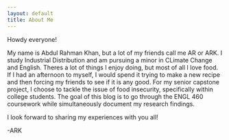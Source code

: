 ```yaml
---
layout: default
title: About Me
---
```


Howdy everyone! 

My name is Abdul Rahman Khan, but a lot of my friends call me AR or ARK. I study Industrial Distribution and am pursuing a minor in CLimate Change and English. Theres a lot of things I enjoy doing, but most of all I love food. If I had an afternoon to myself, I would spend it trying to make a new recipe and then forcing my friends to see if it is any good. For my senior capstone project, I choose to tackle the issue of food insecurity, specifically within college students. The goal of this blog is to go through the ENGL 460 coursework while simultaneously document my research findings. 

I look forward to sharing my experiences with you all!

-ARK 
 
 

